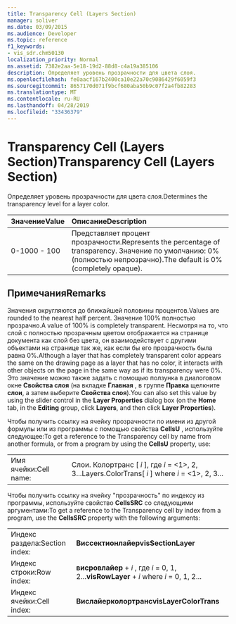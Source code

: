```yaml
---
title: Transparency Cell (Layers Section)
manager: soliver
ms.date: 03/09/2015
ms.audience: Developer
ms.topic: reference
f1_keywords:
- vis_sdr.chm50130
localization_priority: Normal
ms.assetid: 7382e2aa-5e18-19d2-88d8-c4a19a385106
description: Определяет уровень прозрачности для цвета слоя.
ms.openlocfilehash: fe0aacf167b2400ca10e22a70c9086429f6059f3
ms.sourcegitcommit: 8657170d071f9bcf680aba50b9c07f2a4fb82283
ms.translationtype: MT
ms.contentlocale: ru-RU
ms.lasthandoff: 04/28/2019
ms.locfileid: "33436379"
---
```

# <a name="transparency-cell-layers-section"></a><span data-ttu-id="b1ad8-103">Transparency Cell (Layers Section)</span><span class="sxs-lookup"><span data-stu-id="b1ad8-103">Transparency Cell (Layers Section)</span></span>

<span data-ttu-id="b1ad8-104">Определяет уровень прозрачности для цвета слоя.</span><span class="sxs-lookup"><span data-stu-id="b1ad8-104">Determines the transparency level for a layer color.</span></span>
  
|<span data-ttu-id="b1ad8-105">**Значение**</span><span class="sxs-lookup"><span data-stu-id="b1ad8-105">**Value**</span></span>|<span data-ttu-id="b1ad8-106">**Описание**</span><span class="sxs-lookup"><span data-stu-id="b1ad8-106">**Description**</span></span>|
|:-----|:-----|
|<span data-ttu-id="b1ad8-107">0-100</span><span class="sxs-lookup"><span data-stu-id="b1ad8-107">0 - 100</span></span>  <br/> |<span data-ttu-id="b1ad8-108">Представляет процент прозрачности.</span><span class="sxs-lookup"><span data-stu-id="b1ad8-108">Represents the percentage of transparency.</span></span> <span data-ttu-id="b1ad8-109">Значение по умолчанию: 0% (полностью непрозрачно).</span><span class="sxs-lookup"><span data-stu-id="b1ad8-109">The default is 0% (completely opaque).</span></span>  <br/> |
   
## <a name="remarks"></a><span data-ttu-id="b1ad8-110">Примечания</span><span class="sxs-lookup"><span data-stu-id="b1ad8-110">Remarks</span></span>

<span data-ttu-id="b1ad8-111">Значения округляются до ближайшей половины процентов.</span><span class="sxs-lookup"><span data-stu-id="b1ad8-111">Values are rounded to the nearest half percent.</span></span> <span data-ttu-id="b1ad8-112">Значение 100% полностью прозрачно.</span><span class="sxs-lookup"><span data-stu-id="b1ad8-112">A value of 100% is completely transparent.</span></span> <span data-ttu-id="b1ad8-113">Несмотря на то, что слой с полностью прозрачным цветом отображается на странице документа как слой без цвета, он взаимодействует с другими объектами на странице так же, как если бы его прозрачность была равна 0%.</span><span class="sxs-lookup"><span data-stu-id="b1ad8-113">Although a layer that has completely transparent color appears the same on the drawing page as a layer that has no color, it interacts with other objects on the page in the same way as if its transparency were 0%.</span></span> <span data-ttu-id="b1ad8-114">Это значение можно также задать с помощью ползунка в диалоговом окне **Свойства слоя** (на вкладке **Главная** , в группе **Правка** щелкните **слои**, а затем выберите **Свойства слоя**).</span><span class="sxs-lookup"><span data-stu-id="b1ad8-114">You can also set this value by using the slider control in the **Layer Properties** dialog box (on the **Home** tab, in the **Editing** group, click **Layers**, and then click **Layer Properties**).</span></span>
  
<span data-ttu-id="b1ad8-115">Чтобы получить ссылку на ячейку прозрачности по имени из другой формулы или из программы с помощью свойства **CellsU** , используйте следующее:</span><span class="sxs-lookup"><span data-stu-id="b1ad8-115">To get a reference to the Transparency cell by name from another formula, or from a program by using the **CellsU** property, use:</span></span> 
  
|||
|:-----|:-----|
|<span data-ttu-id="b1ad8-116">Имя ячейки:</span><span class="sxs-lookup"><span data-stu-id="b1ad8-116">Cell name:</span></span>  <br/> |<span data-ttu-id="b1ad8-117">Слои. Колортранс [ *i* ], где *i* = <1>, 2, 3...</span><span class="sxs-lookup"><span data-stu-id="b1ad8-117">Layers.ColorTrans[ *i*  ] where  *i*  = <1>, 2, 3...</span></span>  <br/> |
   
<span data-ttu-id="b1ad8-118">Чтобы получить ссылку на ячейку "прозрачность" по индексу из программы, используйте свойство **CellsSRC** со следующими аргументами:</span><span class="sxs-lookup"><span data-stu-id="b1ad8-118">To get a reference to the Transparency cell by index from a program, use the **CellsSRC** property with the following arguments:</span></span> 
  
|||
|:-----|:-----|
|<span data-ttu-id="b1ad8-119">Индекс раздела:</span><span class="sxs-lookup"><span data-stu-id="b1ad8-119">Section index:</span></span>  <br/> |<span data-ttu-id="b1ad8-120">**Виссектионлайер**</span><span class="sxs-lookup"><span data-stu-id="b1ad8-120">**visSectionLayer**</span></span> <br/> |
|<span data-ttu-id="b1ad8-121">Индекс строки:</span><span class="sxs-lookup"><span data-stu-id="b1ad8-121">Row index:</span></span>  <br/> |<span data-ttu-id="b1ad8-122">**висровлайер** +  *i* , где *i* = 0, 1, 2...</span><span class="sxs-lookup"><span data-stu-id="b1ad8-122">**visRowLayer** +  *i*  where  *i*  = 0, 1, 2...</span></span>  <br/> |
|<span data-ttu-id="b1ad8-123">Индекс ячейки:</span><span class="sxs-lookup"><span data-stu-id="b1ad8-123">Cell index:</span></span>  <br/> |<span data-ttu-id="b1ad8-124">**Вислайерколортранс**</span><span class="sxs-lookup"><span data-stu-id="b1ad8-124">**visLayerColorTrans**</span></span> <br/> |
   

